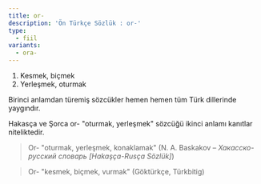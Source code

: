 ```yaml
---
title: or-
description: 'Ön Türkçe Sözlük : or-'
type:
  - fiil
variants:
  - ora-
---
```

1. Kesmek, biçmek
2.  Yerleşmek, oturmak

Birinci anlamdan türemiş sözcükler hemen hemen tüm Türk dillerinde yaygındır.

Hakasça ve Şorca or- "oturmak, yerleşmek" sözcüğü  ikinci anlamı kanıtlar niteliktedir.

> Or- "oturmak, yerleşmek, konaklamak" (N. A. Baskakov – _Хакасско-русский словарь [Hakaşça-Rusça Sözlük]_)

> Or- "kesmek, biçmek, vurmak" (Göktürkçe, Türkbitig)
